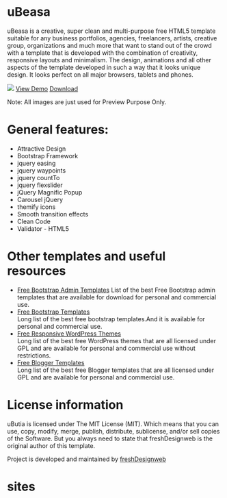 # uBeasa
uBeasa is a creative, super clean and multi-purpose free HTML5 template suitable for any business portfolios, agencies, freelancers, artists, creative group, organizations and much more that want to stand out of the crowd with a template that is developed with the combination of creativity, responsive layouts and minimalism. The design, animations and all other aspects of the template developed in such a way that it looks unique design. It looks perfect on all major browsers, tablets and phones.

<img src="https://raw.githubusercontent.com/grahambill/ubeasa/master/ubeasa.jpg">
<a href="https://www.freshdesignweb.com/demo/ubeasa/">View Demo</a> <a href="https://github.com/grahambill/ubeasa/archive/master.zip">Download</a>

Note: All images are just used for Preview Purpose Only. 

# General features:
<ul>
<li>Attractive Design</li>
<li>Bootstrap Framework</li>
<li>jquery easing</li>
<li>jquery waypoints</li>
<li>jquery countTo</li>
<li> jquery flexslider</li>
<li>jQuery Magnific Popup</li>
<li>Carousel jQuery</li>
<li>themify icons</li>
<li>Smooth transition effects</li>
<li>Clean Code</li>
<li>Validator - HTML5 </li>
</ul>

# Other templates and useful resources
<ul>
<li> <a href="https://www.freshdesignweb.com/free-bootstrap-admin-templates/">Free Bootstrap Admin Templates</a>  List of the best Free Bootstrap admin templates that are available for download for personal and commercial use.</li>
<li><a href="https://www.freshdesignweb.com/free-bootstrap-templates/">Free Bootstrap Templates</a></li>  Long list of the best free bootstrap templates.And it is available for personal and commercial use.
<li><a href="https://www.freshdesignweb.com/free-responsive-wordpress-themes/">Free Responsive WordPress Themes</a></li>  Long list of the best free WordPress themes that are all licensed under GPL and are available for personal and commercial use without restrictions.
<li><a href="https://www.freshdesignweb.com/free-blogger-templates/">Free Blogger Templates</a></li>  Long list of the best free Blogger templates that are all licensed under GPL and are available for personal and commercial use.
</ul>

# License information
uButia is licensed under The MIT License (MIT). Which means that you can use, copy, modify, merge, publish, distribute, sublicense, and/or sell copies of the Software. But you always need to state that freshDesignweb is the original author of this template.

Project is developed and maintained by <a href="https://www.freshdesignweb.com/">freshDesignweb</a>
# sites
